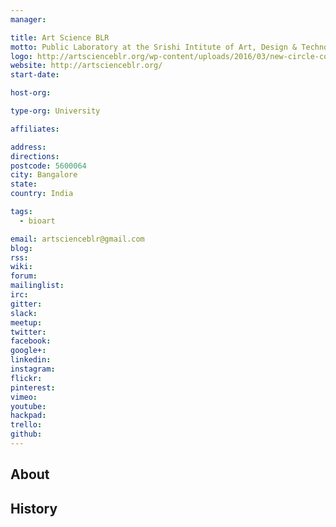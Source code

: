 ```yaml
---
manager:

title: Art Science BLR
motto: Public Laboratory at the Srishi Intitute of Art, Design & Technology
logo: http://artscienceblr.org/wp-content/uploads/2016/03/new-circle-copy.png
website: http://artscienceblr.org/
start-date:

host-org:

type-org: University

affiliates:

address:
directions:
postcode: 5600064
city: Bangalore
state:
country: India

tags:
  - bioart

email: artscienceblr@gmail.com
blog:
rss:
wiki:
forum:
mailinglist:
irc:
gitter:
slack:
meetup:
twitter:
facebook:
google+:
linkedin:
instagram:
flickr:
pinterest:
vimeo:
youtube:
hackpad:
trello:
github:
---
```


## About

## History
